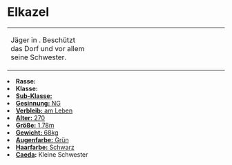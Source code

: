 # Elkazel

<primary-label ref="npc"/>

<secondary-label ref="faergria"/>

<secondary-label ref="farodris"/>

<secondary-label ref="farone"/>

<table>
<tr><td>
<p>
Jäger in <a href="Teryvnat.md"></a>. Beschützt das Dorf und vor allem seine Schwester.
</p>

</td><td width="300">
<!-- Edit here -->
<img src="elkhazel.png" alt="" />
</td></tr>
</table>

<procedure title="Allgemeine Informationen">
<list columns="2">
<li><b>Rasse:</b> <a href="Folks.md" anchor="elfen"></a></li>
<li><b>Klasse:</b> <a href="Classes.md" anchor="waldl-ufer"/></li>
<li><b>Sub-Klasse:</b> <a href="Classes.md" anchor="j-ger"/></li>
<li><b>Gesinnung:</b> NG</li>
<li><b>Verbleib:</b> am Leben</li>
</list>
</procedure>

<procedure title="Aussehen">
<list columns="3">
<li><b>Alter:</b> 270</li>
<li><b>Größe:</b> 1,78m</li>
<li><b>Gewicht:</b> 68kg</li>
<li><b>Augenfarbe:</b> Grün</li>
<li><b>Haarfarbe:</b> Schwarz</li>
</list>
</procedure>

<procedure title="Beziehungen">
<list columns="2">
<li><b><a href="Caeda.md">Caeda</a>:</b> Kleine Schwester</li>
</list>
</procedure>

<!--
## Notizen

- **Ziele:** 
- **Geheimnisse:** 
-->